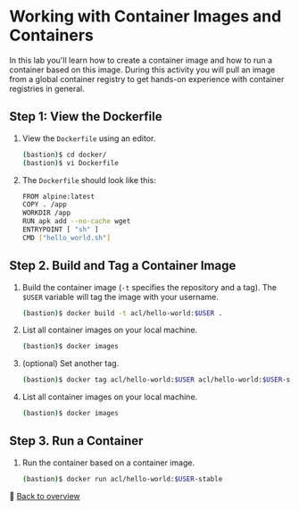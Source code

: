 # Working with Container Images and Containers

In this lab you'll learn how to create a container image and how to run a container based on this image. During this activity you will pull an image from a global container registry to get hands-on experience with container registries in general.

## Step 1: View the Dockerfile

1. View the `Dockerfile` using an editor.

    ```bash
    (bastion)$ cd docker/
    (bastion)$ vi Dockerfile
    ```

1. The `Dockerfile` should look like this:

    ```bash
    FROM alpine:latest
    COPY . /app
    WORKDIR /app
    RUN apk add --no-cache wget
    ENTRYPOINT [ "sh" ]
    CMD ["hello_world.sh"]
    ```

## Step 2. Build and Tag a Container Image

1. Build the container image (`-t` specifies the repository and a tag). The `$USER` variable will tag the image with your username.

    ```bash
    (bastion)$ docker build -t acl/hello-world:$USER .
    ```

1. List all container images on your local machine.

    ```bash
    (bastion)$ docker images
    ```

1. (optional) Set another tag.

    ```bash
    (bastion)$ docker tag acl/hello-world:$USER acl/hello-world:$USER-stable
    ```

1. List all container images on your local machine.

    ```bash
    (bastion)$ docker images
    ```

## Step 3. Run a Container

1. Run the container based on a container image.

    ```bash
    (bastion)$ docker run acl/hello-world:$USER-stable
    ```

:arrow_up_small: [Back to overview](../README.md)